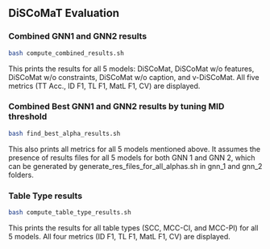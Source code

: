 ## DiSCoMaT Evaluation

### Combined GNN1 and GNN2 results
```bash
bash compute_combined_results.sh
```

This prints the results for all 5 models: DiSCoMat, DiSCoMat w/o features, DiSCoMat w/o constraints, DiSCoMat w/o caption, and v-DiSCoMat. All five metrics (TT Acc., ID F1, TL F1, MatL F1, CV) are displayed.

### Combined Best GNN1 and GNN2 results by tuning MID threshold
```bash
bash find_best_alpha_results.sh
```
This also prints all metrics for all 5 models mentioned above. It assumes the presence of results files for all 5 models for both GNN 1 and GNN 2, which can be generated by generate_res_files_for_all_alphas.sh in gnn_1 and gnn_2 folders.

### Table Type results
```bash
bash compute_table_type_results.sh
```

This prints the results for all table types (SCC, MCC-CI, and MCC-PI) for all 5 models. All four metrics (ID F1, TL F1, MatL F1, CV) are displayed.
